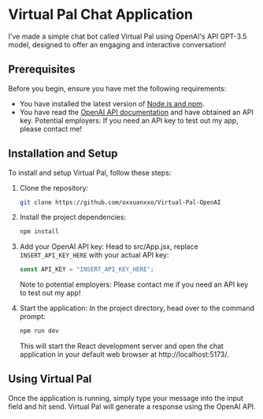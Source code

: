 # Virtual Pal Chat Application

I've made a simple chat bot called Virtual Pal using OpenAI's API GPT-3.5 model, designed to offer an engaging and interactive conversation!

## Prerequisites

Before you begin, ensure you have met the following requirements:

* You have installed the latest version of [Node.js and npm](https://nodejs.org/en/).
* You have read the [OpenAI API documentation](https://beta.openai.com/docs/) and have obtained an API key.
Potential employers: If you need an API key to test out my app, please contact me!

## Installation and Setup

To install and setup Virtual Pal, follow these steps:

1. Clone the repository:
    ```bash
    git clone https://github.com/oxxuanxxo/Virtual-Pal-OpenAI
    ```

2. Install the project dependencies:
    ```bash
    npm install
    ```

3. Add your OpenAI API key:
    Head to src/App.jsx, replace `INSERT_API_KEY_HERE` with your actual API key:
    ```javascript
    const API_KEY = "INSERT_API_KEY_HERE";
    ```
    Note to potential employers: Please contact me if you need an API key to test out my app!

4. Start the application:
    In the project directory, head over to the command prompt:
    ```bash
    npm run dev
    ```
    This will start the React development server and open the chat application in your default web browser at http://localhost:5173/.


## Using Virtual Pal
Once the application is running, simply type your message into the input field and hit send. Virtual Pal will generate a response using the OpenAI API.

